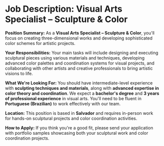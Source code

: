 # Job Description: Visual Arts Specialist – Sculpture & Color

**Position Summary:**
As a **Visual Arts Specialist – Sculpture & Color**, you'll focus on creating three-dimensional works and developing sophisticated color schemes for artistic projects.

**Your Responsibilities:**
Your main tasks will include designing and executing sculptural pieces using various materials and techniques, developing advanced color palettes and coordination systems for visual projects, and collaborating with other artists and creative professionals to bring artistic visions to life.

**What We're Looking For:**
You should have intermediate-level experience with **sculpting techniques and materials**, along with **advanced expertise in color theory and coordination**. We expect a **bachelor's degree** and **3 years of professional experience** in visual arts. You'll need to be fluent in **Portuguese (Brazilian)** to work effectively with our team.

**Location:**
This position is based in **Salvador** and requires in-person work for hands-on sculptural projects and color coordination activities.

**How to Apply:**
If you think you're a good fit, please send your application with portfolio samples showcasing both your sculptural work and color coordination projects.
